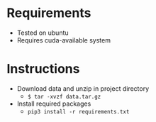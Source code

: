 # Requirements
* Tested on ubuntu
* Requires cuda-available system

# Instructions
* Download data and unzip in project directory
  * `$ tar -xvzf data.tar.gz`
* Install required packages
  * `pip3 install -r requirements.txt` 

